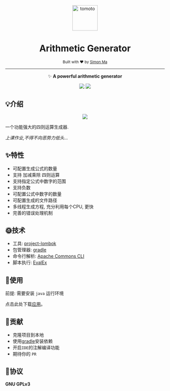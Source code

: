 <div align="center">
	<img width="80" height="80" src="https://cdn.jsdelivr.net/gh/Tomotoes/images/blog/icon.png" alt="tomoto">
	<br>
	<h1>Arithmetic Generator</h1>
	<sub>Built with ❤︎ by <a href="https://tomotoes.com">Simon Ma</a></sub>
</div>
<hr/>
<p align="center">✨ <strong>A powerful arithmetic generator</strong></p>
<p align="center">
  <a href="https://opensource.org/licenses/GPL-3.0/"><img src="https://badges.frapsoft.com/os/gpl/gpl.svg?style=flat-square"></a>
  <a href="https://github.com/Tomotoes/scrcpy-gui/issues"><img src="https://img.shields.io/badge/contributions-welcome-brightgreen.svg?style=flat-square"></a>
</p>



## 💡介绍

<p align="center"><img src="https://cdn.jsdelivr.net/gh/Tomotoes/images/demo/arithmetic-generator.gif"/></p>
一个功能强大的四则运算生成器.

*上课作业,不得不向恶势力低头...*



## ✨特性

- 可配置生成公式的数量
- 支持 加减乘除 四则运算
- 支持指定公式中数字的范围
- 支持负数
- 可配置公式中数字的数量
- 可配置生成的文件路径
- 多线程生成方程, 充分利用每个CPU, 更快
- 完善的错误处理机制



## 🌞技术

- 工具: [project-lombok](https://projectlombok.org/)
- 包管理器: [gradle](https://gradle.org/)
- 命令行解析: [Apache Commons CLI](http://commons.apache.org/proper/commons-cli/introduction.html)
- 脚本执行: [EvalEx](https://github.com/uklimaschewski/EvalEx)



## 🎉使用

前提: 需要安装 `java` 运行环境

点击此处下载[应用](https://github.com/Tomotoes/arithmetic-generator/releases)。



## 🎯贡献

- 克隆项目到本地
- 使用[gradle](https://gradle.org/)安装依赖
- 开启`IDE`的注解编译功能
- 期待你的 `PR`



## 📃协议

**GNU GPLv3**
